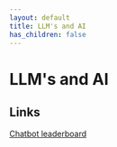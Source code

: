 ```yaml
---
layout: default
title: LLM's and AI
has_children: false
---
```


# LLM's and AI

## Links

[Chatbot leaderboard](https://chat.lmsys.org/?leaderboard)

